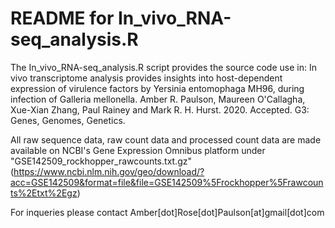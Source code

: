 # README for In_vivo_RNA-seq_analysis.R

The In_vivo_RNA-seq_analysis.R script provides the source code use in: In vivo transcriptome analysis provides insights into host-dependent expression of virulence factors by Yersinia entomophaga MH96, during infection of Galleria mellonella. Amber R. Paulson, Maureen O'Callagha, Xue-Xian Zhang, Paul Rainey and Mark R. H. Hurst. 2020. Accepted. G3: Genes, Genomes, Genetics.

All raw sequence data, raw count data and processed count data are made available on NCBI's Gene Expression Omnibus platform under "GSE142509_rockhopper_rawcounts.txt.gz" (https://www.ncbi.nlm.nih.gov/geo/download/?acc=GSE142509&format=file&file=GSE142509%5Frockhopper%5Frawcounts%2Etxt%2Egz)

For inqueries please contact Amber[dot]Rose[dot]Paulson[at]gmail[dot]com
